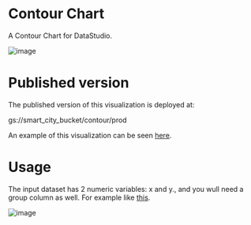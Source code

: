 # Contour Chart
A Contour Chart for DataStudio.

![image](https://user-images.githubusercontent.com/47331711/109519875-f0083c80-7aab-11eb-934c-53b56f066746.png)

# Published version
The published version of this visualization is deployed at:

gs://smart_city_bucket/contour/prod

An example of this visualization can be seen [here](https://datastudio.google.com/reporting/f2ac8c10-47ae-4424-b6da-eff6c2c3dd6a).

# Usage

The input dataset has 2 numeric variables: x and y., and you wull need a group column as well. For example like [this](https://docs.google.com/spreadsheets/d/17zUbp3VIqSoeg_YbiAStd6O_TxZoc4uzS20inlgW9MQ/edit?usp=sharing).


![image](https://user-images.githubusercontent.com/47331711/109520364-73c22900-7aac-11eb-91b0-e5a3819989d3.png)
